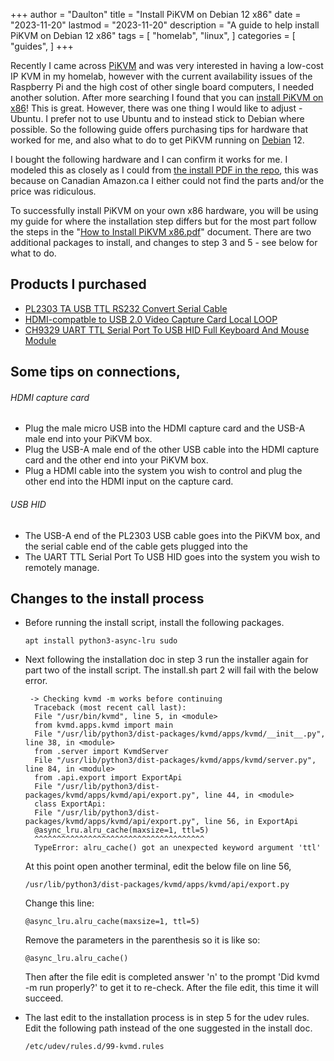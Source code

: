 +++
author = "Daulton"
title = "Install PiKVM on Debian 12 x86"
date = "2023-11-20"
lastmod = "2023-11-20"
description = "A guide to help install PiKVM on Debian 12 x86"
tags = [
    "homelab",
    "linux",
]
categories = [
    "guides",
]
+++

Recently I came across [PiKVM](https://pikvm.org/) and was very interested in having a low-cost IP KVM in my homelab, <!--more--> however with the current availability issues of the Raspberry Pi and the high cost of other single board computers, I needed another solution. After more searching I found that you can [install PiKVM on x86](https://github.com/srepac/kvmd-armbian)! This is great. However, there was one thing I would like to adjust - Ubuntu. I prefer not to use Ubuntu and to instead stick to Debian where possible. So the following guide offers purchasing tips for hardware that worked for me, and also what to do to get PiKVM running on [Debian](https://www.debian.org/) 12.

 
I bought the following hardware and I can confirm it works for me. I modeled this as closely as I could from [the install PDF in the repo](https://github.com/srepac/kvmd-armbian/blob/master/How%20to%20Install%20PiKVM%20x86.pdf), this was because on Canadian Amazon.ca I either could not find the parts and/or the price was ridiculous.

To successfully install PiKVM on your own x86 hardware, you will be using my guide for where the installation step differs but for the most part follow the steps in the "[How to Install PiKVM x86.pdf](https://github.com/srepac/kvmd-armbian/blob/master/How%20to%20Install%20PiKVM%20x86.pdf)" document. There are two additional packages to install, and changes to step 3 and 5 - see below for what to do.
  
## Products I purchased

 - [PL2303 TA USB TTL RS232 Convert Serial Cable](https://www.aliexpress.com/item/1005004938348259.html)
 - [HDMI-compatble to USB 2.0 Video Capture Card Local LOOP](https://www.aliexpress.com/item/1005005316223739.html)
 - [CH9329 UART TTL Serial Port To USB HID Full Keyboard And Mouse Module](https://www.aliexpress.com/item/1005005802594247.html)

## Some tips on connections, 

###### HDMI capture card

 - Plug the male micro USB into the HDMI capture card and the USB-A male end into your PiKVM box.
 - Plug the USB-A male end of the other USB cable into the HDMI capture card and the other end into your PiKVM box.
 - Plug a HDMI cable into the system you wish to control and plug the other end into the HDMI input on the capture card.
 
 ###### USB HID
- The USB-A end of the PL2303 USB cable goes into the PiKVM box, and the serial cable end of the cable gets plugged into the 
- The UART TTL Serial Port To USB HID goes into the system you wish to remotely manage.

## Changes to the install process

 - Before running the install script, install the following packages.

       apt install python3-async-lru sudo

- Next following the installation doc in step 3 run the installer again for part two of the install script. The install.sh part 2 will fail with the below error. 

       -> Checking kvmd -m works before continuing
        Traceback (most recent call last):
        File "/usr/bin/kvmd", line 5, in <module>
        from kvmd.apps.kvmd import main
        File "/usr/lib/python3/dist-packages/kvmd/apps/kvmd/__init__.py", line 38, in <module>
        from .server import KvmdServer
        File "/usr/lib/python3/dist-packages/kvmd/apps/kvmd/server.py", line 84, in <module>
        from .api.export import ExportApi
        File "/usr/lib/python3/dist-packages/kvmd/apps/kvmd/api/export.py", line 44, in <module>
        class ExportApi:
        File "/usr/lib/python3/dist-packages/kvmd/apps/kvmd/api/export.py", line 56, in ExportApi
        @async_lru.alru_cache(maxsize=1, ttl=5)
        ^^^^^^^^^^^^^^^^^^^^^^^^^^^^^^^^^^^^^^
        TypeError: alru_cache() got an unexpected keyword argument 'ttl'

  
  At this point open another terminal, edit the below file on line 56,


      /usr/lib/python3/dist-packages/kvmd/apps/kvmd/api/export.py

  
  Change this line:

      @async_lru.alru_cache(maxsize=1, ttl=5)

  Remove the parameters in the parenthesis so it is like so:

      @async_lru.alru_cache()

  
  Then after the file edit is completed answer 'n' to the prompt 'Did kvmd -m run properly?' to get it to re-check. After the file edit, this time it will succeed.


- The last edit to the installation process is in step 5 for the udev rules. Edit the following path instead of the one suggested in the install doc.

      /etc/udev/rules.d/99-kvmd.rules

 
